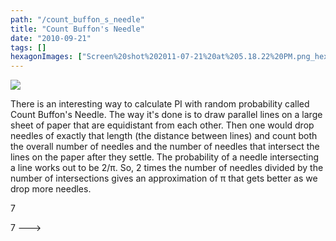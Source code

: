 ```yaml
---
path: "/count_buffon_s_needle"
title: "Count Buffon's Needle"
date: "2010-09-21"
tags: []
hexagonImages: ["Screen%20shot%202011-07-21%20at%205.18.22%20PM.png_hexagon.png"]
---
```


 [![](Screen%20shot%202011-07-21%20at%205.18.22%20PM.png)](Screen%20shot%202011-07-21%20at%205.18.22%20PM.png)

There is an interesting way to calculate PI with random probability called Count Buffon's Needle. The way it's done is to draw parallel lines on a large sheet of paper that are equidistant from each other. Then one would drop needles of exactly that length (the distance between lines) and count both the overall number of needles and the number of needles that intersect the lines on the paper after they settle. The probability of a needle intersecting a line works out to be 2/&pi;. So, 2 times the number of needles divided by the number of intersections gives an approximation of &pi; that gets better as we drop more needles.

<!-- swfobject.embedSWF("http://www.beigerecords.com/joe/sites/default/files/countbuffonsneedle1.swf", "pi", "640", "640", "9.0.0"); // -->

7 
  <!---
  <div class="field field-type-filefield field-field-images" xmlns="http://www.w3.org/1999/xhtml">
      
    <div class="field-items">
            <div class="field-item odd">
                    <a href="http://www.beigerecords.com/joe-old/sites/default/files/Screen shot 2011-07-21 at 5.18.22 PM.png" class="imagecache imagecache-square_thumbnail imagecache-imagelink imagecache-square_thumbnail_imagelink"><img src="http://www.beigerecords.com/joe-old/sites/default/files/imagecache/square_thumbnail/Screen%20shot%202011-07-21%20at%205.18.22%20PM.png" alt="" title="" width="300" height="300" class="imagecache imagecache-square_thumbnail"/></a>        </div>
        </div>
</div> 
 <p xmlns="http://www.w3.org/1999/xhtml">There is an interesting way to calculate PI with random probability called Count Buffon's Needle.  The way it's done is to draw parallel lines on a large sheet of paper that are equidistant from each other.  Then one would drop needles of exactly that length (the distance between lines) and count both the overall number of needles and the number of needles that intersect the lines on the paper after they settle.  The probability of a needle intersecting a line works out to be 2/&amp;pi;.  So, 2 times the number of needles divided by the number of intersections gives an approximation of &amp;pi; that gets better as we drop more needles.</p> 

 <script type="text/javascript" xmlns="http://www.w3.org/1999/xhtml"><!--
swfobject.embedSWF("http://www.beigerecords.com/joe/sites/default/files/countbuffonsneedle1.swf", "pi", "640", "640", "9.0.0");
// --></script> 
 <div style="text-align: center; width: 640px;" xmlns="http://www.w3.org/1999/xhtml"><div id="pi"></div></div> 7
  --->